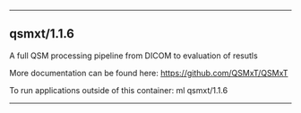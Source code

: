 
----------------------------------
## qsmxt/1.1.6 ##
A full QSM processing pipeline from DICOM to evaluation of resutls


More documentation can be found here: https://github.com/QSMxT/QSMxT

To run applications outside of this container: ml qsmxt/1.1.6

----------------------------------
